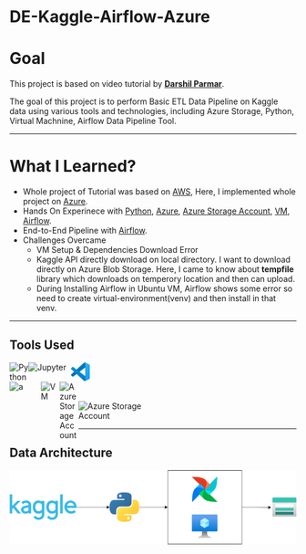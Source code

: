 # DE-Kaggle-Airflow-Azure

# Goal
This project is based on video tutorial by [**Darshil Parmar**](https://www.youtube.com/watch?v=q8q3OFFfY6c&list=PLBJe2dFI4sgvQTNNkI3ETYJgNPR4CBpFd&index=4).


The goal of this project is to perform Basic ETL Data Pipeline on Kaggle data using various tools and technologies, including Azure Storage, Python, Virtual Machnine, Airflow Data Pipeline Tool.


<hr/>

# What I Learned?
* Whole project of Tutorial was based on [AWS](https://github.com/darshilparmar/twitter-airflow-data-engineering-project/tree/main), Here, I implemented whole project on [Azure].
* Hands On Experinece with [Python], [Azure], [Azure Storage Account], [VM], [Airflow].
* End-to-End Pipeline with [Airflow].
* Challenges Overcame
  *   VM Setup & Dependencies Download Error
  *   Kaggle API directly download on local directory. I want to download directly on Azure Blob Storage. Here, I came to know about **tempfile** library which downloads on temperory location and then can upload.
  *   During Installing Airflow in Ubuntu VM, Airflow shows some error so need to create virtual-environment(venv) and then install in that venv.

<hr/>

## Tools Used
[<img align="left" alt="Python" width="33px" src="https://i.imgur.com/gixjL0a.png" />][Python]
[<img align="left" alt="Jupyter" width="75px" src="https://upload.wikimedia.org/wikipedia/commons/7/7c/Kaggle_logo.png" />][Kaggle]
[<img align="left" alt="vscode" width="33px" src="https://raw.githubusercontent.com/github/explore/80688e429a7d4ef2fca1e82350fe8e3517d3494d/topics/visual-studio-code/visual-studio-code.png" />][VSCode]
<br/>
<br/>
[<img align="left" alt="a" width="55px" src="https://www.business-central-app.it/wp-content/uploads/2021/12/logo-azure.png"/>][Azure]
[<img align="left" alt="VM" width="33px" src="https://static-00.iconduck.com/assets.00/azure-vms-color-icon-2048x1891-chkcdc9i.png"/>][VM]
[<img align="left" alt="Azure Storage Account" width="33px" src="https://i0.wp.com/mattruma.com/wp-content/uploads/2020/02/Icon-storage-86-Storage-Accounts-1.png?fit=400%2C400&ssl=1"/>][Azure Storage Account]
<br/>
<br/>
[<img align="left" alt="Azure Storage Account" width="125px" src="https://upload.wikimedia.org/wikipedia/commons/d/de/AirflowLogo.png"/>][Airflow]
<br/>
<br/>
<hr/>


## Data Architecture
![Architecture](https://github.com/manthan-ladva/DE-Kaggle-Airflow-Azure/blob/main/diagrams/kaggle_airflow.png)


[Python]:https://www.python.org/
[PowerBI]:https://powerbi.microsoft.com/en-us/
[R]:https://www.r-project.org/
[VSCode]:https://code.visualstudio.com/
[Jupyter]:https://jupyter.org/
[Mage-AI]:https://www.mage.ai/
[Azure Storage Account]:https://learn.microsoft.com/en-us/azure/storage/blobs/storage-blobs-introduction/
[VM]:https://azure.microsoft.com/en-in/products/virtual-machines/
[Azure SQL]:https://azure.microsoft.com/en-in/products/azure-sql/database/
[Azure]:https://portal.azure.com/
[Kaggle]:https://www.kaggle.com/
[Airflow]:https://airflow.apache.org/

